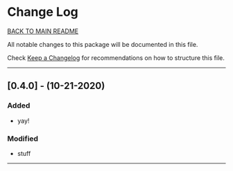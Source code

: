 

# Change Log

[BACK TO MAIN README](README.md)

All notable changes to this package will be documented in this file.

Check [Keep a Changelog](http://keepachangelog.com/) for recommendations on how to structure this file.

---

## [0.4.0] - (10-21-2020)

### Added
- yay!

### Modified
- stuff

---
